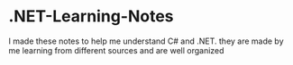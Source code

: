 # .NET-Learning-Notes

I made these notes to help me understand C# and .NET. they are made by me learning from different sources and are well organized
